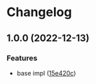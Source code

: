 # Changelog

## 1.0.0 (2022-12-13)


### Features

* base impl ([15e420c](https://github.com/Marshal27/ky-circuit-breaker/commit/15e420c536149c2831bab9c01909b513624d404e))

